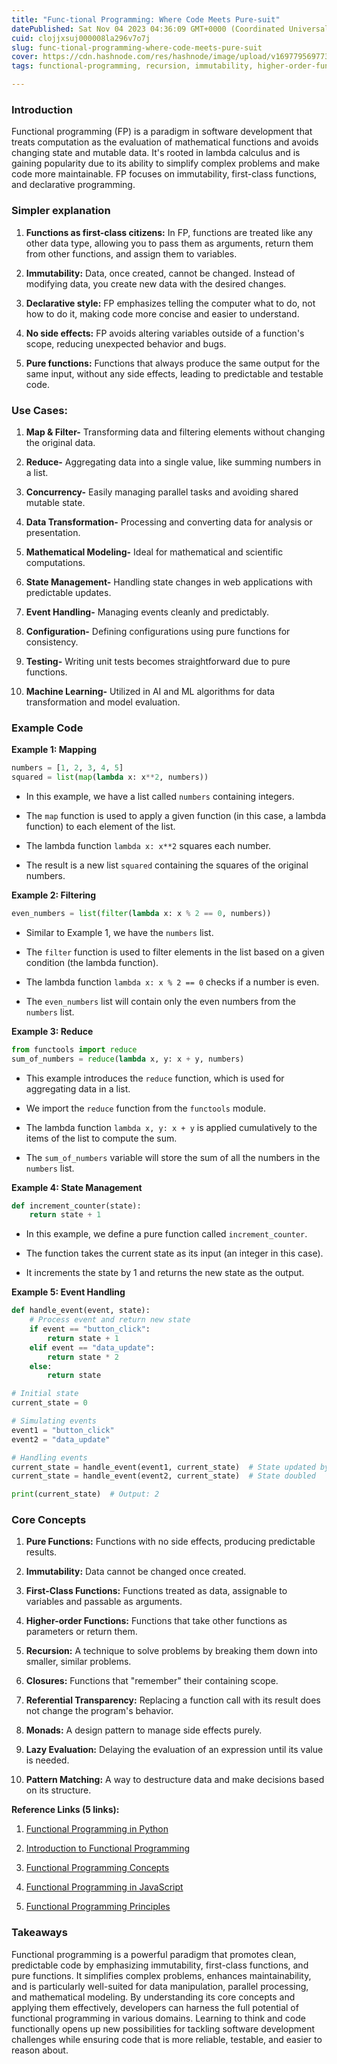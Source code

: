 ```yaml
---
title: "Func-tional Programming: Where Code Meets Pure-suit"
datePublished: Sat Nov 04 2023 04:36:09 GMT+0000 (Coordinated Universal Time)
cuid: clojjxsuj000008la296v7o7j
slug: func-tional-programming-where-code-meets-pure-suit
cover: https://cdn.hashnode.com/res/hashnode/image/upload/v1697795697732/dcbb8548-12f3-4dda-9f72-dc92fde03331.png
tags: functional-programming, recursion, immutability, higher-order-functions, pure-functions

---
```


### **Introduction**

Functional programming (FP) is a paradigm in software development that treats computation as the evaluation of mathematical functions and avoids changing state and mutable data. It's rooted in lambda calculus and is gaining popularity due to its ability to simplify complex problems and make code more maintainable. FP focuses on immutability, first-class functions, and declarative programming.

### **Simpler explanation**

1. **Functions as first-class citizens:** In FP, functions are treated like any other data type, allowing you to pass them as arguments, return them from other functions, and assign them to variables.
    
2. **Immutability:** Data, once created, cannot be changed. Instead of modifying data, you create new data with the desired changes.
    
3. **Declarative style:** FP emphasizes telling the computer what to do, not how to do it, making code more concise and easier to understand.
    
4. **No side effects:** FP avoids altering variables outside of a function's scope, reducing unexpected behavior and bugs.
    
5. **Pure functions:** Functions that always produce the same output for the same input, without any side effects, leading to predictable and testable code.
    

### **Use Cases:**

1. **Map & Filter-** Transforming data and filtering elements without changing the original data.
    
2. **Reduce-** Aggregating data into a single value, like summing numbers in a list.
    
3. **Concurrency-** Easily managing parallel tasks and avoiding shared mutable state.
    
4. **Data Transformation-** Processing and converting data for analysis or presentation.
    
5. **Mathematical Modeling-** Ideal for mathematical and scientific computations.
    
6. **State Management-** Handling state changes in web applications with predictable updates.
    
7. **Event Handling-** Managing events cleanly and predictably.
    
8. **Configuration-** Defining configurations using pure functions for consistency.
    
9. **Testing-** Writing unit tests becomes straightforward due to pure functions.
    
10. **Machine Learning-** Utilized in AI and ML algorithms for data transformation and model evaluation.
    

### **Example Code**

**Example 1: Mapping**

```python
numbers = [1, 2, 3, 4, 5]
squared = list(map(lambda x: x**2, numbers))
```

* In this example, we have a list called `numbers` containing integers.
    
* The `map` function is used to apply a given function (in this case, a lambda function) to each element of the list.
    
* The lambda function `lambda x: x**2` squares each number.
    
* The result is a new list `squared` containing the squares of the original numbers.
    

**Example 2: Filtering**

```python
even_numbers = list(filter(lambda x: x % 2 == 0, numbers))
```

* Similar to Example 1, we have the `numbers` list.
    
* The `filter` function is used to filter elements in the list based on a given condition (the lambda function).
    
* The lambda function `lambda x: x % 2 == 0` checks if a number is even.
    
* The `even_numbers` list will contain only the even numbers from the `numbers` list.
    

**Example 3: Reduce**

```python
from functools import reduce
sum_of_numbers = reduce(lambda x, y: x + y, numbers)
```

* This example introduces the `reduce` function, which is used for aggregating data in a list.
    
* We import the `reduce` function from the `functools` module.
    
* The lambda function `lambda x, y: x + y` is applied cumulatively to the items of the list to compute the sum.
    
* The `sum_of_numbers` variable will store the sum of all the numbers in the `numbers` list.
    

**Example 4: State Management**

```python
def increment_counter(state):
    return state + 1
```

* In this example, we define a pure function called `increment_counter`.
    
* The function takes the current state as its input (an integer in this case).
    
* It increments the state by 1 and returns the new state as the output.
    

**Example 5: Event Handling**

```python
def handle_event(event, state):
    # Process event and return new state
    if event == "button_click":
        return state + 1
    elif event == "data_update":
        return state * 2
    else:
        return state

# Initial state
current_state = 0

# Simulating events
event1 = "button_click"
event2 = "data_update"

# Handling events
current_state = handle_event(event1, current_state)  # State updated by 1
current_state = handle_event(event2, current_state)  # State doubled

print(current_state)  # Output: 2
```

### **Core Concepts**

1. **Pure Functions:** Functions with no side effects, producing predictable results.
    
2. **Immutability:** Data cannot be changed once created.
    
3. **First-Class Functions:** Functions treated as data, assignable to variables and passable as arguments.
    
4. **Higher-order Functions:** Functions that take other functions as parameters or return them.
    
5. **Recursion:** A technique to solve problems by breaking them down into smaller, similar problems.
    
6. **Closures:** Functions that "remember" their containing scope.
    
7. **Referential Transparency:** Replacing a function call with its result does not change the program's behavior.
    
8. **Monads:** A design pattern to manage side effects purely.
    
9. **Lazy Evaluation:** Delaying the evaluation of an expression until its value is needed.
    
10. **Pattern Matching:** A way to destructure data and make decisions based on its structure.
    

**Reference Links (5 links):**

1. [Functional Programming in Python](https://docs.python.org/3/howto/functional.html)
    
2. [Introduction to Functional Programming](https://en.wikipedia.org/wiki/Functional_programming)
    
3. [Functional Programming Concepts](https://www.freecodecamp.org/news/an-intuitive-guide-to-functional-programming-2d58c0413e25/)
    
4. [Functional Programming in JavaScript](https://developer.mozilla.org/en-US/docs/Web/JavaScript/Inheritance_and_the_prototype_chain)
    
5. [Functional Programming Principles](https://www.geeksforgeeks.org/functional-programming-paradigm/)
    

### **Takeaways**

Functional programming is a powerful paradigm that promotes clean, predictable code by emphasizing immutability, first-class functions, and pure functions. It simplifies complex problems, enhances maintainability, and is particularly well-suited for data manipulation, parallel processing, and mathematical modeling. By understanding its core concepts and applying them effectively, developers can harness the full potential of functional programming in various domains. Learning to think and code functionally opens up new possibilities for tackling software development challenges while ensuring code that is more reliable, testable, and easier to reason about.
